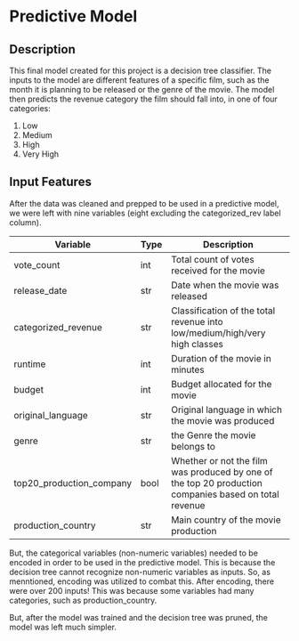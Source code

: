 # Predictive Model

## Description
This final model created for this project is a decision tree classifier. The inputs to the model are different features of a specific film, such as the month it is planning to be released or the genre of the movie. The model then predicts the revenue category the film should fall into, in one of four categories:

1. Low
2. Medium
3. High
4. Very High

## Input Features

After the data was cleaned and prepped to be used in a predictive model, we were left with nine variables (eight excluding the categorized_rev label column). 

| Variable | Type | Description |
| ----------- | ----------- | ----------- |
| vote_count | int | Total count of votes received for the movie |
| release_date | str | Date when the movie was released | 
| categorized_revenue | str | Classification of the total revenue into low/medium/high/very high classes |
| runtime | int | Duration of the movie in minutes | 
| budget | int | Budget allocated for the movie |
| original_language | str | Original language in which the movie was produced |
| genre | str | the Genre the movie belongs to | 
| top20_production_company | bool | Whether or not the film was produced by one of the top 20 production companies based on total revenue |
| production_country | str | Main country of the movie production |

But, the categorical variables (non-numeric variables) needed to be encoded in order to be used in the predictive model. This is because the decision tree cannot recognize non-numeric variables as inputs. So, as menntioned, encoding was utilized to combat this. After encoding, there were over 200 inputs! This was because some variables had many categories, such as production_country.

But, after the model was trained and the decision tree was pruned, the model was left much simpler. 
